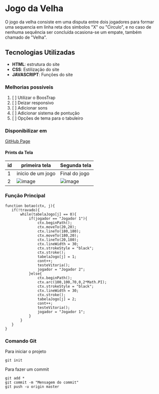 # Jogo da Velha
O jogo da velha consiste em uma disputa entre dois jogadores para formar uma sequencia em linha reta dos simbolos "X" ou "Circulo", e no caso de nenhuma sequência
ser concluída ocasiona-se um empate, também chamado de "Velha".

## Tecnologias Utilizadas 
- **HTML**: estrutura do site
- **CSS**: Estilização do site 
- **JAVASCRIPT**: Funções do site

### Melhorias possiveis
1. [ ] Utilizar o BoosTrap
2. [ ] Deizar responsivo
3. [ ] Adicionar sons 
4. [ ] Adicionar sistema de pontução
5. [ ] Opções de tema para o tabuleiro 

### Disponibilizar em
[GitHub Page](https://danielsanchs.github.io/Jogo_Da_Velha_X_Daniel-/)

#### Prints da Tela
 | id | primeira tela | Segunda tela |
 |----|---------------|--------------|
 | 1 | inicio de um jogo | Final do jogo |
 | 2 | ![image](https://user-images.githubusercontent.com/92760821/162595611-64a0314d-be19-4b42-af5c-9a86a546dea7.png) | ![image](https://user-images.githubusercontent.com/92760821/162595631-9150e59d-1c18-4ae0-8772-0e8694fcf56d.png) |
 
 ### Função Principal 
 ```JS:
function botao(ctx, j){
    if(!travado){
        while(tabelaJogo[j] == 0){
            if(jogador == "Jogador 1"){
                ctx.beginPath();
                ctx.moveTo(20,20);
                ctx.lineTo(180,180);
                ctx.moveTo(180,20);
                ctx.lineTo(20,180);
                ctx.lineWidth = 30;
                ctx.strokeStyle = "black";
                ctx.stroke();
                tabelaJogo[j] = 1;
                cont++;
                testeVitoria();
                jogador = "Jogador 2";
            }else{
                ctx.beginPath();
                ctx.arc(100,100,70,0,2*Math.PI);
                ctx.strokeStyle = "black";
                ctx.lineWidth = 30;
                ctx.stroke();
                tabelaJogo[j] = 2;
                cont++;
                testeVitoria();
                jogador = "Jogador 1";
            }
        }
    }
}
 ```
 
 ### Comando Git
Para iniciar o projeto 
```bash:
git init
```
Para fazer um commit
```
git add *
git commit -m "Mensagem do commit"
git push -u origin master
